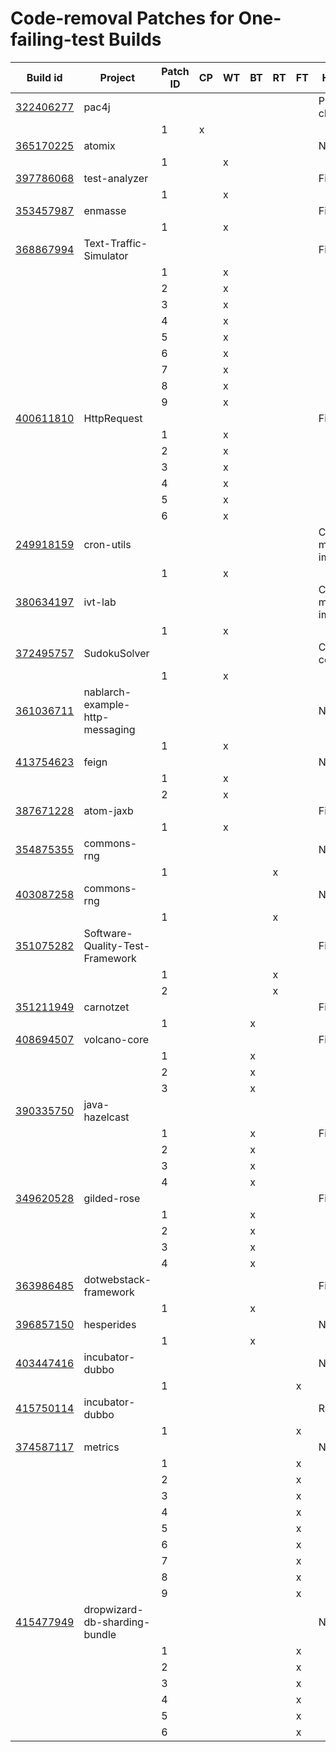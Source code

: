 # Code-removal Patches for One-failing-test Builds

|Build id                                                                                                         |Project                        |Patch ID|CP |WT |BT |RT |FT |Human patch                 |Details|
|-----------------------------------------------------------------------------------------------------------------|-------------------------------|--------|---|---|---|---|---|----------------------------|-------|
|[322406277](https://github.com/repairnator/repairnator-experiments/tree/e762ed4f8f2035e3a8ef372c60247f4ba54168f3)|pac4j                          |        |   |   |   |   |   |Pull request closed         |       |
|                                                                                                                 |                               |1       |x  |   |   |   |   |                            |       |
|[365170225](https://github.com/repairnator/repairnator-experiments/tree/4285d1aef8d451abd79a53e75fac346fe0a4a42a)|atomix                         |        |   |   |   |   |   |Not found                   |       |
|                                                                                                                 |                               |1       |   |x  |   |   |   |                            |       |
|[397786068](https://github.com/repairnator/repairnator-experiments/tree/8a4c55d7c1b001ec63943c22035d39274318ce71)|test-analyzer                  |        |   |   |   |   |   |Fix test data               |       |
|                                                                                                                 |                               |1       |   |x  |   |   |   |                            |       |
|[353457987](https://github.com/repairnator/repairnator-experiments/tree/974007bbb02f33621679007d8d1bc89f895e073c)|enmasse                        |        |   |   |   |   |   |Fix test code               |       |
|                                                                                                                 |                               |1       |   |x  |   |   |   |                            |       |
|[368867994](https://github.com/repairnator/repairnator-experiments/tree/fdef386149ada053317edf8c130a3674eadb021f)|Text-Traffic-Simulator         |        |   |   |   |   |   |Fix test code               |       |
|                                                                                                                 |                               |1       |   |x  |   |   |   |                            |       |
|                                                                                                                 |                               |2       |   |x  |   |   |   |                            |       |
|                                                                                                                 |                               |3       |   |x  |   |   |   |                            |       |
|                                                                                                                 |                               |4       |   |x  |   |   |   |                            |       |
|                                                                                                                 |                               |5       |   |x  |   |   |   |                            |       |
|                                                                                                                 |                               |6       |   |x  |   |   |   |                            |       |
|                                                                                                                 |                               |7       |   |x  |   |   |   |                            |       |
|                                                                                                                 |                               |8       |   |x  |   |   |   |                            |       |
|                                                                                                                 |                               |9       |   |x  |   |   |   |                            |       |
|[400611810](https://github.com/repairnator/repairnator-experiments/tree/15f57d18e2f71f91282135e3fedba12351d1c9d9)|HttpRequest                    |        |   |   |   |   |   |Fix test code               |       |
|                                                                                                                 |                               |1       |   |x  |   |   |   |                            |       |
|                                                                                                                 |                               |2       |   |x  |   |   |   |                            |       |
|                                                                                                                 |                               |3       |   |x  |   |   |   |                            |       |
|                                                                                                                 |                               |4       |   |x  |   |   |   |                            |       |
|                                                                                                                 |                               |5       |   |x  |   |   |   |                            |       |
|                                                                                                                 |                               |6       |   |x  |   |   |   |                            |       |
|[249918159](https://github.com/repairnator/repairnator-experiments/tree/9a1d57c1d0e8bb356228777d5deb58590c891e8e)|cron-utils                     |        |   |   |   |   |   |Change method implementation|       |
|                                                                                                                 |                               |1       |   |x  |   |   |   |                            |       |
|[380634197](https://github.com/repairnator/repairnator-experiments/tree/e9fe224f8536176eb02c0a952f0056222e19dbf2)|ivt-lab                        |        |   |   |   |   |   |Change method implementation|       |
|                                                                                                                 |                               |1       |   |x  |   |   |   |                            |       |
|[372495757](https://github.com/repairnator/repairnator-experiments/tree/8ba2d0f3840327388c549c76122503a0c000aea8)|SudokuSolver                   |        |   |   |   |   |   |Change condition            |       |
|                                                                                                                 |                               |1       |   |x  |   |   |   |                            |       |
|[361036711](https://github.com/repairnator/repairnator-experiments/tree/42d3d55a6a7da2bdb61107bef0aa02aa0ce396cf)|nablarch-example-http-messaging|        |   |   |   |   |   |Not found                   |       |
|                                                                                                                 |                               |1       |   |x  |   |   |   |                            |       |
|[413754623](https://github.com/repairnator/repairnator-experiments/tree/8f80f5c65d04ad2e5804f44f40c7088c95e13234)|feign                          |        |   |   |   |   |   |Not found                   |       |
|                                                                                                                 |                               |1       |   |x  |   |   |   |                            |       |
|                                                                                                                 |                               |2       |   |x  |   |   |   |                            |       |
|[387671228](https://github.com/repairnator/repairnator-experiments/tree/78c1c451ff977e20b523caf43fafca93cd306f8b)|atom-jaxb                      |        |   |   |   |   |   |Fix test code               |       |
|                                                                                                                 |                               |1       |   |x  |   |   |   |                            |       |
|[354875355](https://github.com/repairnator/repairnator-experiments/tree/863676ac70f08a544ce9cc2d518d2c4434511969)|commons-rng                    |        |   |   |   |   |   |Not found                   |       |
|                                                                                                                 |                               |1       |   |   |   |x  |   |                            |       |
|[403087258](https://github.com/repairnator/repairnator-experiments/tree/bde6e8936b524270b41002b12a45372d4f58007c)|commons-rng                    |        |   |   |   |   |   |Not found                   |       |
|                                                                                                                 |                               |1       |   |   |   |x  |   |                            |       |
|[351075282](https://github.com/repairnator/repairnator-experiments/tree/dbf7edc5fd864ee6299068b14eff0267c9e54ff0)|Software-Quality-Test-Framework|        |   |   |   |   |   |Fix test data               |       |
|                                                                                                                 |                               |1       |   |   |   |x  |   |                            |       |
|                                                                                                                 |                               |2       |   |   |   |x  |   |                            |       |
|[351211949](https://github.com/repairnator/repairnator-experiments/tree/acfa5adb229636361f35e7784efb45d2f3e8368f)|carnotzet                      |        |   |   |   |   |   |Fix test code               |       |
|                                                                                                                 |                               |1       |   |   |x  |   |   |                            |       |
|[408694507](https://github.com/repairnator/repairnator-experiments/tree/9f15282ffc0d72a77f786e0817a77ee28d3cdc5d)|volcano-core                   |        |   |   |   |   |   |Fix test code               |       |
|                                                                                                                 |                               |1       |   |   |x  |   |   |                            |       |
|                                                                                                                 |                               |2       |   |   |x  |   |   |                            |       |
|                                                                                                                 |                               |3       |   |   |x  |   |   |                            |       |
|[390335750](https://github.com/repairnator/repairnator-experiments/tree/b4006d5350fe34a529a2dfe7ad43f80c6dd18979)|java-hazelcast                 |        |   |   |   |   |   |                            |       |
|                                                                                                                 |                               |1       |   |   |x  |   |   |Fix test code               |       |
|                                                                                                                 |                               |2       |   |   |x  |   |   |                            |       |
|                                                                                                                 |                               |3       |   |   |x  |   |   |                            |       |
|                                                                                                                 |                               |4       |   |   |x  |   |   |                            |       |
|[349620528](https://github.com/repairnator/repairnator-experiments/tree/788621757e0a09af3c33260197b01d70df20b0ed)|gilded-rose                    |        |   |   |   |   |   |Fix test code               |       |
|                                                                                                                 |                               |1       |   |   |x  |   |   |                            |       |
|                                                                                                                 |                               |2       |   |   |x  |   |   |                            |       |
|                                                                                                                 |                               |3       |   |   |x  |   |   |                            |       |
|                                                                                                                 |                               |4       |   |   |x  |   |   |                            |       |
|[363986485](https://github.com/repairnator/repairnator-experiments/tree/c0a1fa5702c5c4b58b69515fbd6072676d3679bf)|dotwebstack-framework          |        |   |   |   |   |   |Fix test code               |       |
|                                                                                                                 |                               |1       |   |   |x  |   |   |                            |       |
|[396857150](https://github.com/repairnator/repairnator-experiments/tree/e707c6f445dfaffa6b66e626a87a12474aca313e)|hesperides                     |        |   |   |   |   |   |Not found                   |       |
|                                                                                                                 |                               |1       |   |   |x  |   |   |                            |       |
|[403447416](https://github.com/repairnator/repairnator-experiments/tree/85e2172d82b2e3ee3c78ea63ca75c060580e78c6)|incubator-dubbo                |        |   |   |   |   |   |No change                   |       |
|                                                                                                                 |                               |1       |   |   |   |   |x  |                            |       |
|[415750114](https://github.com/repairnator/repairnator-experiments/tree/5a9718c5456482e6fc7ad45e7f87673989c77a7e)|incubator-dubbo                |        |   |   |   |   |   |Revert                      |       |
|                                                                                                                 |                               |1       |   |   |   |   |x  |                            |       |
|[374587117](https://github.com/repairnator/repairnator-experiments/tree/1596f7ae31504996ec3be2bbd4ee298af727c03e)|metrics                        |        |   |   |   |   |   |No change                   |       |
|                                                                                                                 |                               |1       |   |   |   |   |x  |                            |       |
|                                                                                                                 |                               |2       |   |   |   |   |x  |                            |       |
|                                                                                                                 |                               |3       |   |   |   |   |x  |                            |       |
|                                                                                                                 |                               |4       |   |   |   |   |x  |                            |       |
|                                                                                                                 |                               |5       |   |   |   |   |x  |                            |       |
|                                                                                                                 |                               |6       |   |   |   |   |x  |                            |       |
|                                                                                                                 |                               |7       |   |   |   |   |x  |                            |       |
|                                                                                                                 |                               |8       |   |   |   |   |x  |                            |       |
|                                                                                                                 |                               |9       |   |   |   |   |x  |                            |       |
|[415477949](https://github.com/repairnator/repairnator-experiments/tree/9d4a110655d93136cbfb5147364701c7ca08e0a6)|dropwizard-db-sharding-bundle  |        |   |   |   |   |   |No change                   |       |
|                                                                                                                 |                               |1       |   |   |   |   |x  |                            |       |
|                                                                                                                 |                               |2       |   |   |   |   |x  |                            |       |
|                                                                                                                 |                               |3       |   |   |   |   |x  |                            |       |
|                                                                                                                 |                               |4       |   |   |   |   |x  |                            |       |
|                                                                                                                 |                               |5       |   |   |   |   |x  |                            |       |
|                                                                                                                 |                               |6       |   |   |   |   |x  |                            |       |

